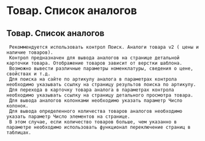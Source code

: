 ﻿---
description: 2.4.7
---
# Товар. Список аналогов
## Товар. Список аналогов
     Рекоммендуется использовать контрол Поиск. Аналоги товара v2 ( цены и наличие товаров).
     Контрол предназначен для вывода аналогов на странице детальной карточки товара. Отображение товаров зависит от верстки шаблона. 
     Возможно вывести различные параметры номенклатуры, сведения о цене, свойствах и т.д. 
     Для поиска на сайте по артикулу аналога в параметрах контрола необходимо указывать ссылку на страницу результов поиска по артикулу.
     Для перехода в карточку товара аналога в параметрах контрола необходимо указывать ссылку на страницу детального просмотра товара.
     Для вывода аналогов колонками необходимо указать параметр Число колонок.
     Для вывода определенного количества товаров аналогов необходимо указать параметр Число элементов на странице. 
     В этом случае, если количество товаров больше, чем указанно в параметре необходимо использовать функционал переключение страниц в таблицах.
